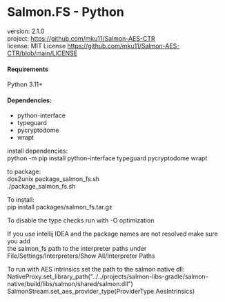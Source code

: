 # Salmon.FS - Python
version: 2.1.0  
project: https://github.com/mku11/Salmon-AES-CTR  
license: MIT License https://github.com/mku11/Salmon-AES-CTR/blob/main/LICENSE  
  
#### Requirements
Python 3.11+  
  
#### Dependencies:
* python-interface  
* typeguard
* pycryptodome
* wrapt
  
install dependencies:  
python -m pip install python-interface typeguard pycryptodome wrapt  
  
to package:  
dos2unix package_salmon_fs.sh  
./package_salmon_fs.sh  
  
To install:  
pip install packages/salmon_fs.tar.gz  
  
To disable the type checks run with -O optimization  
  
If you use intellij IDEA and the package names are not resolved make sure you add  
the salmon_fs path to the interpreter paths under File/Settings/Interpreters/Show All/Interpreter Paths  
  
To run with AES intrinsics set the path to the salmon native dll:  
NativeProxy.set_library_path("../../projects/salmon-libs-gradle/salmon-native/build/libs/salmon/shared/salmon.dll")  
SalmonStream.set_aes_provider_type(ProviderType.AesIntrinsics)  
